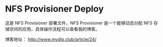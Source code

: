 # NFS Provisioner Deploy

这是 NFS Provisioner 部署文件，NFS Provisioner 是一个能够动态分配 NFS 存储空间的应用，具体操作流程可以查看我的博客。

博客地址： http://www.mydlq.club/article/24/